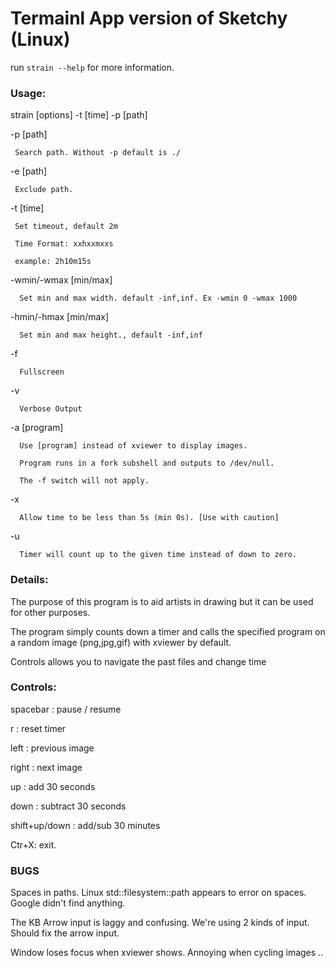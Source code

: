 # Termainl App version of Sketchy (Linux)

run `strain --help` for more information.

### Usage:

 strain [options] -t [time] -p [path]

   -p [path]

     Search path. Without -p default is ./

   -e [path]

     Exclude path.

   -t [time]

     Set timeout, default 2m

     Time Format: xxhxxmxxs

     example: 2h10m15s

   -wmin/-wmax [min/max]

      Set min and max width. default -inf,inf. Ex -wmin 0 -wmax 1000

   -hmin/-hmax [min/max]

      Set min and max height., default -inf,inf

   -f

      Fullscreen

   -v

      Verbose Output

  -a [program]

      Use [program] instead of xviewer to display images.

      Program runs in a fork subshell and outputs to /dev/null.

      The -f switch will not apply.

  -x

      Allow time to be less than 5s (min 0s). [Use with caution]

  -u

      Timer will count up to the given time instead of down to zero.



### Details:

   The purpose of this program is to aid artists in drawing but it can be used for other purposes. 

   The program simply counts down a timer and calls the specified program on a random image (png,jpg,gif) with xviewer by default.
   
   Controls allows you to navigate the past files and change time

### Controls:

   spacebar : pause / resume

   r : reset timer

   left : previous image

   right : next image

   up : add 30 seconds

   down : subtract 30 seconds

   shift+up/down : add/sub 30 minutes

   Ctr+X:  exit.

### BUGS

   Spaces in paths. Linux std::filesystem::path appears to error on spaces. Google didn't find anything.

   The KB Arrow input is laggy and confusing. We're using 2 kinds of input. Should fix the arrow input.

   Window loses focus when xviewer shows. Annoying when cycling images ..
